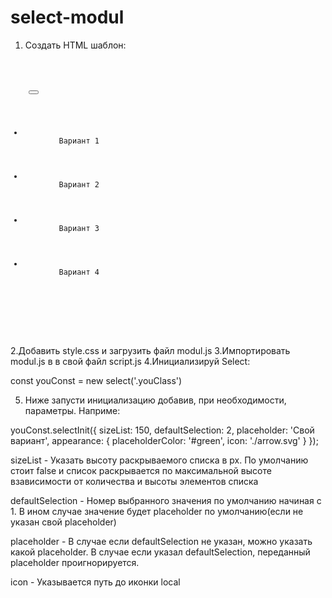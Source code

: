 # select-modul
1. Создать HTML шаблон:

<code>
  <div class="youClass">
    <button></button>
    <ul>
      <li>
        Вариант 1
      </li>
      <li>
        Вариант 2
      </li>
      <li>
        Вариант 3
      </li>
      <li>
        Вариант 4
      </li>
    </ul>
  </div>
</code>

2.Добавить style.css и загрузить файл modul.js
3.Импортировать modul.js в в свой файл script.js
4.Инициализируй Select:

const youConst = new select('.youClass')

5. Ниже запусти инициализацию добавив, при необходимости, параметры. Наприме:

youConst.selectInit({
  sizeList: 150,
  defaultSelection: 2,
  placeholder: 'Свой вариант',
  appearance: {
    placeholderColor: '#green',
    icon: './arrow.svg'
  }
});


sizeList - Указать высоту раскрываемого списка в px. 
По умолчанию стоит false и список раскрывается по максимальной 
высоте взависимости от количества и высоты элементов списка

defaultSelection - Номер выбранного значения по умолчанию начиная с 1. 
В ином случае значение будет placeholder по умолчанию(если не указан свой placeholder)

placeholder - В случае если defaultSelection не указан, можно указать 
какой placeholder. В случае если указал defaultSelection, переданный 
placeholder проигнорируется.

icon - Указывается путь до иконки local
